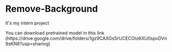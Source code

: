 # Remove-Background
<p>It's my intern project</p>
You can download pretrained model in this link (https://drive.google.com/drive/folders/1gz9CAXGs5rUCECOlo6XU0spvDVn9sKN8?usp=sharing)
